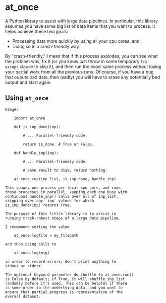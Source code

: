 # at_once

A Python library to assist with large data pipelines.
In particular, this library assumes you have some big list of
data items that you want to process. It helps achieve these
two goals:

* Processing data more quickly by using all your cpu cores, and
* Doing so in a crash-friendly way.

By "crash-friendly," I mean that if this process explodes, you
can see what the problem was, fix it (or you know just throw
in some temporary `try-except` clause to skip it), and then
run the exact same process without losing your partial work from
all the previous runs. Of course, if you have a bug that ouputs
bad data, then (sadly) you will have to erase any potentially
bad output and start again.

## Using `at_once`

    Usage:

        import at_once

        def is_inp_done(inp):

            # ... Parallel-friendly code.

            return is_done  # True or False.

        def handle_inp(inp):

            # ... Parallel-friendly code.

            # Save result to disk; return nothing.

        at_once.run(inp_list, is_inp_done, handle_inp)

    This spawns one process per local cpu core, and runs
    those processes in parallel, keeping each one busy with
    continuous handle_inp() calls over all of inp_list,
    skipping over any `inp` values for which
    is_inp_done(inp) returns True.

    The purpose of this little library is to assist in
    running crash-robust steps of a large data pipeline.

    I recommend setting the value

        at_once.logfile = my_filepath

    and then using calls to

        at_once.log(msg)

    in order to record errors; don't print anything to
    stdout or stderr.

    The optional keyword parameter do_shuffle to at_once.run()
    is False by default; if True, it will shuffle inp_list
    randomly before it's used. This can be helpful if there
    is some order to the underlying data, and you want to
    ensure that partial progress is representative of the
    overall dataset.
